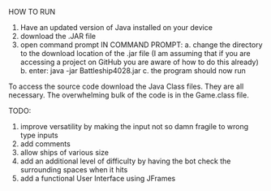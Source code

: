 HOW TO RUN

1. Have an updated version of Java installed on your device
2. download the .JAR file
3. open command prompt
   IN COMMAND PROMPT:
a. change the directory to the download location of the .jar file (I am assuming that if you are accessing a project on GitHub you are aware of how to do this already)
b. enter: java -jar Battleship4028.jar
c. the program should now run

To access the source code download the Java Class files.
They are all necessary.
The overwhelming bulk of the code is in the Game.class file.

TODO:
1. improve versatility by making the input not so damn fragile to wrong type inputs
2. add comments
3. allow ships of various size
4. add an additional level of difficulty by having the bot check the surrounding spaces when it hits
5. add a functional User Interface using JFrames
